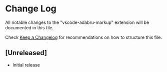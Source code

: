 # Change Log
All notable changes to the "vscode-adabru-markup" extension will be documented in this file.

Check [Keep a Changelog](http://keepachangelog.com/) for recommendations on how to structure this file.

## [Unreleased]
- Initial release